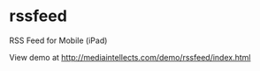 rssfeed
=======

RSS Feed for Mobile (iPad)

View demo at http://mediaintellects.com/demo/rssfeed/index.html
